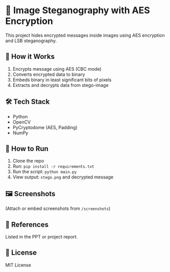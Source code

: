 
# 🔐 Image Steganography with AES Encryption

This project hides encrypted messages inside images using AES encryption and LSB steganography.

## 📂 How it Works
1. Encrypts message using AES (CBC mode)
2. Converts encrypted data to binary
3. Embeds binary in least significant bits of pixels
4. Extracts and decrypts data from stego-image

## 🛠️ Tech Stack
- Python
- OpenCV
- PyCryptodome (AES, Padding)
- NumPy

## 🚀 How to Run
1. Clone the repo
2. Run: `pip install -r requirements.txt`
3. Run the script: `python main.py`
4. View output: `stego.png` and decrypted message

## 🖼️ Screenshots
(Attach or embed screenshots from `/screenshots`)

## 🔗 References
Listed in the PPT or project report.

## 📃 License
MIT License
